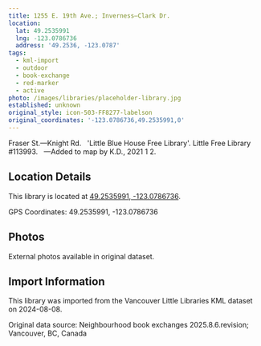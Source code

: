 ```yaml
---
title: 1255 E. 19th Ave.; Inverness—Clark Dr.
location:
  lat: 49.2535991
  lng: -123.0786736
  address: '49.2536, -123.0787'
tags:
  - kml-import
  - outdoor
  - book-exchange
  - red-marker
  - active
photo: /images/libraries/placeholder-library.jpg
established: unknown
original_style: icon-503-FF8277-labelson
original_coordinates: '-123.0786736,49.2535991,0'
---
```

Fraser St.—Knight Rd.  
'Little Blue House Free Library'.
Little Free Library #113993.  
—Added to map by K.D., 2021 1 2.

## Location Details

This library is located at [49.2535991, -123.0786736](https://www.google.com/maps?q=49.2535991,-123.0786736).

GPS Coordinates: 49.2535991, -123.0786736

## Photos

External photos available in original dataset.

## Import Information

This library was imported from the Vancouver Little Libraries KML dataset on 2024-08-08.

Original data source: Neighbourhood book exchanges 2025.8.6.revision; Vancouver, BC, Canada
